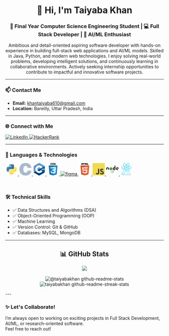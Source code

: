<h1 align="center">👋 Hi, I'm Taiyaba Khan</h1>

<h3 align="center">
🚀 Final Year Computer Science Engineering Student | 💻 Full Stack Developer | 🤖 AI/ML Enthusiast 
</h3>

<p align="center">
Ambitious and detail-oriented aspiring software developer with hands-on experience in building full-stack web applications and AI/ML models. Skilled in Java, Python, and modern web technologies. I enjoy solving real-world problems, developing intelligent solutions, and continuously learning in collaborative environments. Actively seeking internship opportunities to contribute to impactful and innovative software projects.
</p>

---

### 📫 Contact Me

- **Email:** khantaiyaba610@gmail.com  
- **Location:** Bareilly, Uttar Pradesh, India  

---

### 🌐 Connect with Me

<p align="left">
  <a href="https://www.linkedin.com/in/taiyaba-khan-594a5428b/" target="_blank">
    <img src="https://raw.githubusercontent.com/rahuldkjain/github-profile-readme-generator/master/src/images/icons/Social/linked-in-alt.svg" alt="LinkedIn" height="30" width="40" />
  </a>
  <a href="https://www.hackerrank.com/khantaiyaba611" target="_blank">
    <img src="https://raw.githubusercontent.com/rahuldkjain/github-profile-readme-generator/master/src/images/icons/Social/hackerrank.svg" alt="HackerRank" height="30" width="40" />
  </a>
</p>

---

### 🧠 Languages & Technologies

<p align="left"> <a href="https://www.python.org" target="_blank" rel="noreferrer">
    <img src="https://raw.githubusercontent.com/devicons/devicon/master/icons/python/python-original.svg" alt="Python" width="40" height="40" />
  </a> <a href="https://www.cprogramming.com/" target="_blank" rel="noreferrer"> <img src="https://raw.githubusercontent.com/devicons/devicon/master/icons/c/c-original.svg" alt="c" width="40" height="40"/> </a> <a href="https://www.w3schools.com/cpp/" target="_blank" rel="noreferrer"> <img src="https://raw.githubusercontent.com/devicons/devicon/master/icons/cplusplus/cplusplus-original.svg" alt="cplusplus" width="40" height="40"/> </a> <a href="https://www.w3schools.com/css/" target="_blank" rel="noreferrer"> <img src="https://raw.githubusercontent.com/devicons/devicon/master/icons/css3/css3-original-wordmark.svg" alt="css3" width="40" height="40"/> </a> <a href="https://www.figma.com/" target="_blank" rel="noreferrer"> <img src="https://www.vectorlogo.zone/logos/figma/figma-icon.svg" alt="figma" width="40" height="40"/> </a> <a href="https://www.w3.org/html/" target="_blank" rel="noreferrer"> <img src="https://raw.githubusercontent.com/devicons/devicon/master/icons/html5/html5-original-wordmark.svg" alt="html5" width="40" height="40"/> </a> <a href="https://developer.mozilla.org/en-US/docs/Web/JavaScript" target="_blank" rel="noreferrer"> <img src="https://raw.githubusercontent.com/devicons/devicon/master/icons/javascript/javascript-original.svg" alt="javascript" width="40" height="40"/> </a> <a href="https://nodejs.org" target="_blank" rel="noreferrer"> <img src="https://raw.githubusercontent.com/devicons/devicon/master/icons/nodejs/nodejs-original-wordmark.svg" alt="nodejs" width="40" height="40"/> </a> <a href="https://reactjs.org/" target="_blank" rel="noreferrer"> <img src="https://raw.githubusercontent.com/devicons/devicon/master/icons/react/react-original-wordmark.svg" alt="react" width="40" height="40"/> </a> </p>
<br>

### 🛠️ Technical Skills

- ✅ Data Structures and Algorithms (DSA)  
- ✅ Object-Oriented Programming (OOP)  
- ✅ Machine Learning  
- ✅ Version Control: Git & GitHub  
- ✅ Databases: MySQL, MongoDB  

---


<h2 align="center">📊 GitHub Stats</h2>

<p align="center">
  <img src="https://github-readme-stats.vercel.app/api/top-langs/?username=taiyabakhan&theme=white&layout=compact" width="48%" />
</p>

<p align="center">
  <img src="https://github-readme-stats-one-bice.vercel.app/api?username=taiyabakhan&show_icons=true&count_private=true&hide_border=true&role=OWNER,ORGANIZATION_MEMBER,COLLABORATOR" width="45%" alt="@taiyabakhan github-readme-stats" />
  <img src="https://github-readme-streak-stats.herokuapp.com?user=taiyabakhan&theme=white&hide_border=true&date_format=M%20j%5B%2C%20Y%5D" width="45%" alt="taiyabakhan github-readme-streak-stats" />
</p>
---

### ✨ Let's Collaborate!

I’m always open to working on exciting projects in Full Stack Development, AI/ML, or research-oriented software.  
Feel free to reach out!

